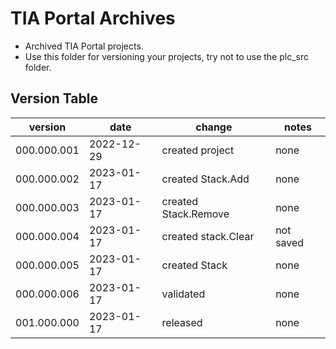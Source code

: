 # TIA Portal Archives
* Archived TIA Portal projects.
* Use this folder for versioning your projects, try not to use the plc_src folder.

## Version Table
version | date | change | notes 
--------|------|--------|------
000.000.001 | 2022-12-29 | created project | none
000.000.002 | 2023-01-17 | created Stack.Add | none
000.000.003 | 2023-01-17 | created Stack.Remove| none
000.000.004 | 2023-01-17 | created stack.Clear | not saved
000.000.005 | 2023-01-17 | created Stack | none
000.000.006 | 2023-01-17 | validated | none
001.000.000 | 2023-01-17 | released | none
